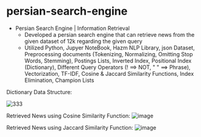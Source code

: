 # persian-search-engine

* Persian Search Engine | Information Retrieval
  * Developed a persian search engine that can retrieve news from the given dataset of 12k regarding the given query
  * Utilized Python, Jupyer NoteBook, Hazm NLP Library, json Dataset, Preprocessing documents (Tokenizing, Normalizing, Omitting Stop Words, Stemming), Postings Lists, Inverted Index, Positional Index (Dictionary), Different Query Operators (! ==> NOT, " " ==> Phrase), Vectorization, TF-IDF, Cosine & Jaccard Similarity Functions, Index Elimination, Champion Lists 

Dictionary Data Structure:

![333](https://github.com/amirbelbasi/persian-search-engine/assets/58425120/ff02c22f-6ebb-425f-af85-838c8faacc2b)

Retrieved News using Cosine Similarity Function:
![image](https://github.com/amirbelbasi/persian-search-engine/assets/58425120/a27c4ff7-e92a-4ded-8e6f-507abb11a900)

Retrieved News using Jaccard Similarity Function:
![image](https://github.com/amirbelbasi/persian-search-engine/assets/58425120/11541332-8157-4db4-b144-c12bf52041f3)
